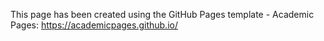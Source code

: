 This page has been created using the GitHub Pages template - Academic Pages: https://academicpages.github.io/
